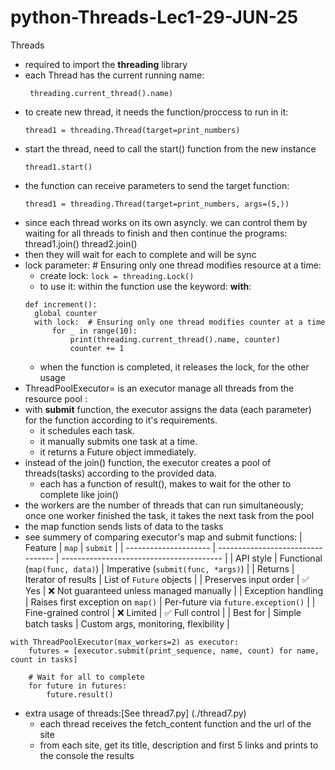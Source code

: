 # python-Threads-Lec1-29-JUN-25

Threads

* required to import the **threading** library
* each Thread has the current running name:
    ```
     threading.current_thread().name)
    ```
* to create new thread, it needs the function/proccess to run in it:
    ```
    thread1 = threading.Thread(target=print_numbers)
    ```
* start the thread, need to call the start() function from the new instance
    ```
    thread1.start()
    ```
* the function can receive parameters to send the target function:
    ```
  thread1 = threading.Thread(target=print_numbers, args=(5,))  
  ```
* since each thread works on its own asyncly.
we can control them by waiting for all threads to finish and then continue the programs:
thread1.join()
thread2.join()
* then they will wait for each to complete and will be sync
* lock parameter: # Ensuring only one thread modifies resource at a time:
  *  create lock: ```lock = threading.Lock()```
  * to use it: within the function use the keyword: **with**:
  ```
  def increment():
    global counter
    with lock:  # Ensuring only one thread modifies counter at a time
        for _ in range(10):
            print(threading.current_thread().name, counter)
            counter += 1
  ``` 
  * when the function is completed, it releases the lock, for the other usage
* ThreadPoolExecutor= is an executor manage all threads from the resource pool :
* with **submit** function, the executor assigns the data (each parameter) for the function according to it's requirements.
  * it schedules each task.
  * it manually submits one task at a time.
  * it returns a Future object immediately.
* instead of the join() function, the executor creates a pool of threads(tasks) according to the provided data.
  * each has a function of result(), makes to wait for the other to complete like join()
* the workers are the number of threads that can run simultaneously; 
once one worker finished the task, it takes the next task from the pool
* the map function sends lists of data to the tasks
* see summery of comparing executor's map and submit functions:
| Feature               | `map`                             | `submit`                                 |
| --------------------- | --------------------------------- | ---------------------------------------- |
| API style             | Functional (`map(func, data)`)    | Imperative (`submit(func, *args)`)       |
| Returns               | Iterator of results               | List of `Future` objects                 |
| Preserves input order | ✅ Yes                             | ❌ Not guaranteed unless managed manually |
| Exception handling    | Raises first exception on `map()` | Per-future via `future.exception()`      |
| Fine-grained control  | ❌ Limited                         | ✅ Full control                           |
| Best for              | Simple batch tasks                | Custom args, monitoring, flexibility     |

```
with ThreadPoolExecutor(max_workers=2) as executor:
    futures = [executor.submit(print_sequence, name, count) for name, count in tasks]

    # Wait for all to complete
    for future in futures:
        future.result()
```
* extra usage of threads:[See thread7.py] (./thread7.py) 
  * each thread receives the fetch_content function and the url of the site
  * from each site, get its title, description and first 5 links and prints to the console the results